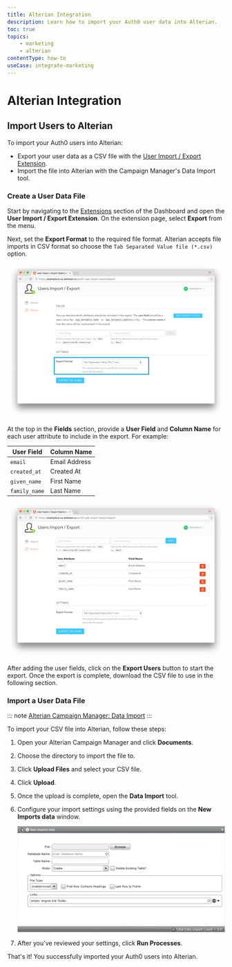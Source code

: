 ```yaml
---
title: Alterian Integration
description: Learn how to import your Auth0 user data into Alterian.
toc: true
topics:
    - marketing
    - alterian
contentType: how-to
useCase: integrate-marketing
---
```


# Alterian Integration

## Import Users to Alterian

To import your Auth0 users into Alterian:

- Export your user data as a CSV file with the [User Import / Export Extension](/extensions/user-import-export).
- Import the file into Alterian with the Campaign Manager's Data Import tool.

### Create a User Data File

Start by navigating to the [Extensions](${manage_url}/#/extensions) section of the Dashboard and open the **User Import / Export Extension**. On the extension page, select **Export** from the menu.

Next, set the **Export Format** to the required file format. Alterian accepts file imports in CSV format so choose the `Tab Separated Value file (*.csv)` option.

![User Import/Export Extension Format](/media/articles/integrations/marketing/import-export-set-format.png)

At the top in the **Fields** section, provide a **User Field** and **Column Name** for each user attribute to include in the export. For example:

User Field | Column Name
-----------|------------
`email` | Email Address
`created_at` | Created At
`given_name` | First Name
`family_name` | Last Name

![User Import/Export Extension Fields](/media/articles/integrations/marketing/import-export-fields.png)

After adding the user fields, click on the **Export Users** button to start the export. Once the export is complete, download the CSV file to use in the following section.

### Import a User Data File

::: note
[Alterian Campaign Manager: Data Import](http://cm.help.alterian.com/CM404/Default.htm#Customer_Analytics/Import_Export/Data_Import.htm)
:::

To import your CSV file into Alterian, follow these steps:

1. Open your Alterian Campaign Manager and click **Documents**.

2. Choose the directory to import the file to.

3. Click **Upload Files** and select your CSV file.

4. Click **Upload**.

5. Once the upload is complete, open the **Data Import** tool.

6. Configure your import settings using the provided fields on the **New Imports data** window.
    
    ![Data Import: New Imports](/media/articles/integrations/marketing/alterian/new-data-imports.png)

7. After you've reviewed your settings, click **Run Processes**.

That's it! You successfully imported your Auth0 users into Alterian.
